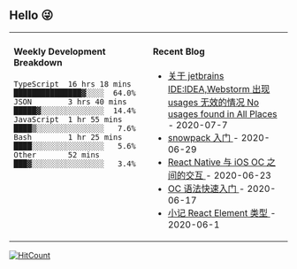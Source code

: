 ## Hello 😜
<table>
<tr>
<td valign="top" width="50%">

#### Weekly Development Breakdown
    

```text
TypeScript  16 hrs 18 mins ███████████████▓░░░░  64.0%
JSON        3 hrs 40 mins  █████▓░░░░░░░░░░░░░░  14.4%
JavaScript  1 hr 55 mins   ████▒░░░░░░░░░░░░░░░   7.6%
Bash        1 hr 25 mins   ████░░░░░░░░░░░░░░░░   5.6%
Other       52 mins        ███▓░░░░░░░░░░░░░░░░   3.4%
```

</td>
<td valign="top" width="50%">

#### Recent Blog  
 

* <a href='http://www.cnblogs.com/Grewer/p/13262390.html' target='_blank'>关于 jetbrains IDE:IDEA,Webstorm 出现 usages 无效的情况 No usages found in All Places </a> - 2020-07-7 
* <a href='http://www.cnblogs.com/Grewer/p/13211077.html' target='_blank'>snowpack 入门 </a> - 2020-06-29 
* <a href='http://www.cnblogs.com/Grewer/p/13182837.html' target='_blank'>React Native 与 iOS OC 之间的交互 </a> - 2020-06-23 
* <a href='http://www.cnblogs.com/Grewer/p/13152374.html' target='_blank'>OC 语法快速入门 </a> - 2020-06-17 
* <a href='http://www.cnblogs.com/Grewer/p/13025589.html' target='_blank'>小记 React Element 类型 </a> - 2020-06-1 


</td>
</tr>
</table>


[![HitCount](http://hits.dwyl.com/grewer@grewercn/Grew'er.svg)](http://hits.dwyl.com/grewer@grewercn/Grew'er)
